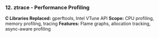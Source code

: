 ### 12. **ztrace** - Performance Profiling
**C Libraries Replaced:** gperftools, Intel VTune API
**Scope:** CPU profiling, memory profiling, tracing
**Features:** Flame graphs, allocation tracking, async-aware profiling

